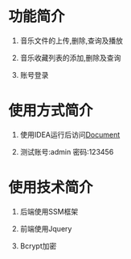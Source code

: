 # 功能简介

1. 音乐文件的上传,删除,查询及播放

2. 音乐收藏列表的添加,删除及查询

3. 账号登录

# 使用方式简介

1. 使用IDEA运行后访问[Document](http://localhost:8080/login.html)

2. 测试账号:admin
   密码:123456

# 使用技术简介

1. 后端使用SSM框架

2. 前端使用Jquery

3. Bcrypt加密
